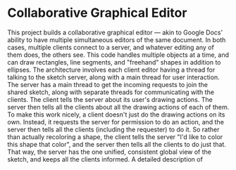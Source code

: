 # Collaborative Graphical Editor
This project builds a collaborative graphical editor — akin to Google Docs' ability to have multiple simultaneous editors of the same document. In both cases, multiple clients connect to a server, and whatever editing any of them does, the others see. This code handles multiple objects at a time, and can draw rectangles, line segments, and "freehand" shapes in addition to ellipses. The architecture involves each client editor having a thread for talking to the sketch server, along with a main thread for user interaction. The server has a main thread to get the incoming requests to join the shared sketch, along with separate threads for communicating with the clients. The client tells the server about its user's drawing actions. The server then tells all the clients about all the drawing actions of each of them. To make this work nicely, a client doesn't just do the drawing actions on its own. Instead, it requests the server for permission to do an action, and the server then tells all the clients (including the requester) to do it. So rather than actually recoloring a shape, the client tells the server "I'd like to color this shape that color", and the server then tells all the clients to do just that. That way, the server has the one unified, consistent global view of the sketch, and keeps all the clients informed. A detailed description of 
    
